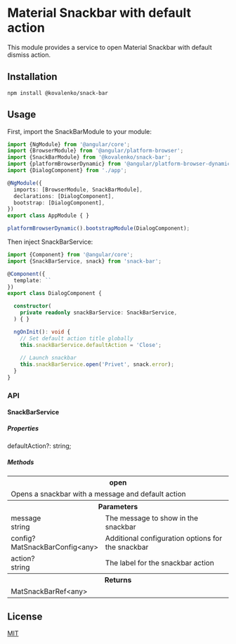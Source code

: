 # Material Snackbar with default action

This module provides a service to open Material Snackbar with default dismiss action.

## Installation

```
npm install @kovalenko/snack-bar
```

## Usage

First, import the SnackBarModule to your module:

```typescript
import {NgModule} from '@angular/core';
import {BrowserModule} from '@angular/platform-browser';
import {SnackBarModule} from '@kovalenko/snack-bar';
import {platformBrowserDynamic} from '@angular/platform-browser-dynamic';
import {DialogComponent} from './app';

@NgModule({
  imports: [BrowserModule, SnackBarModule],
  declarations: [DialogComponent],
  bootstrap: [DialogComponent],
})
export class AppModule { }

platformBrowserDynamic().bootstrapModule(DialogComponent);
```

Then inject SnackBarService:
```typescript
import {Component} from '@angular/core';
import {SnackBarService, snack} from 'snack-bar';

@Component({
  template: ``
})
export class DialogComponent {

  constructor(
    private readonly snackBarService: SnackBarService,
  ) { }

  ngOnInit(): void {
    // Set default action title globally
    this.snackBarService.defaultAction = 'Close';
    
    // Launch snackbar
    this.snackBarService.open('Privet', snack.error);
  }
}
```

### API

#### SnackBarService

##### Properties

defaultAction?: string;

##### Methods

<table>
<tr>
<th colspan="2">open</th>
</tr>
<tr>
<td colspan="2">Opens a snackbar with a message and default action</td>
</tr>
<tr>
<th colspan="2">Parameters</th>
</tr>
<tr>
<td>message<br>string</td><td>The message to show in the snackbar</td>
</tr>
<tr>
<td>config?<br>MatSnackBarConfig&lt;any&gt;</td><td>Additional configuration options for the snackbar</td>
</tr>
<tr>
<td>action?<br>string</td><td>The label for the snackbar action</td>
</tr>
<tr>
<th colspan="2">Returns</th>
</tr>
<tr>
<td colspan="2">MatSnackBarRef&lt;any&gt;</td>
</tr>
</table>


## License

[MIT](LICENSE)
